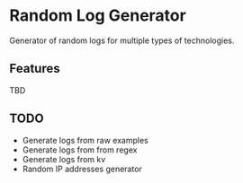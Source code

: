 # Random Log Generator

Generator of random logs for multiple types of technologies.


## Features
TBD


## TODO

 - Generate logs from raw examples
 - Generate logs from from regex
 - Generate logs from kv
 - Random IP addresses generator